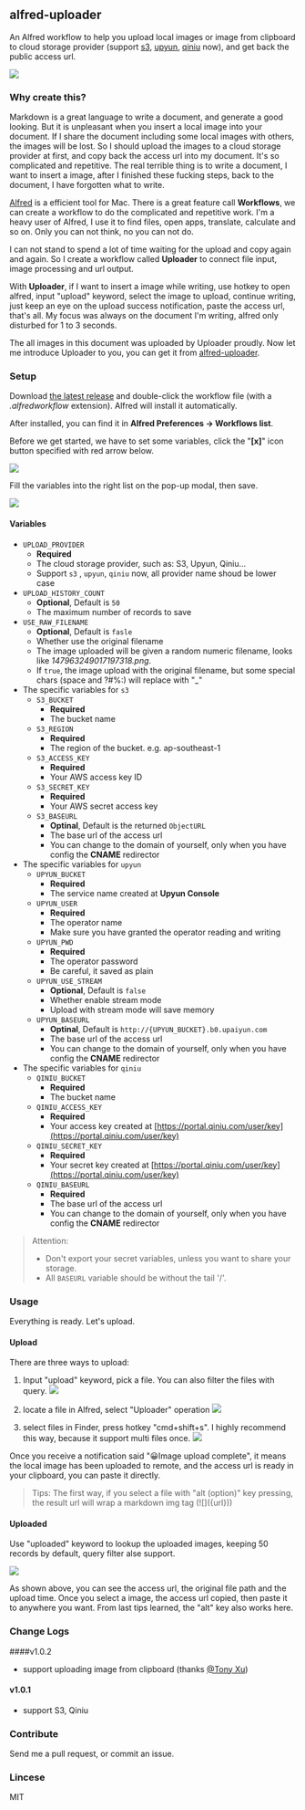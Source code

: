 ## alfred-uploader

An Alfred workflow to help you upload local images or image from clipboard to cloud storage provider (support [s3](https://aws.amazon.com/s3/), [upyun](https://www.upyun.com/), [qiniu](http://www.qiniu.com/) now), and get back the public access url.

![](http://self-storage.b0.upaiyun.com/2016/11/23/147986500608518950.gif)

### Why create this?

Markdown is a great language to write a document, and generate a good looking. But it is unpleasant when you insert a local image into your document. If I share the document including some local images with others, the images will be lost. So I should upload the images to a cloud storage provider at first, and copy back the access url into my document. It's so complicated and repetitive. The real terrible thing is to write a document, I want to insert a image, after I finished these fucking steps, back to the document, I have forgotten what to write.

[Alfred](http://www.alfredapp.com/) is a efficient tool for Mac. There is a great feature call **Workflows**, we can create a workflow to do the complicated and repetitive work. I'm a heavy user of Alfred, I use it to find files, open apps, translate, calculate and so on. Only you can not think, no you can not do. 

I can not stand to spend a lot of time waiting for the upload and copy again and again. So I create a workflow called **Uploader** to connect file input, image processing and url output.

With **Uploader**, if I want to insert a image while writing, use hotkey to open alfred, input "upload" keyword, select the image to upload, continue writing, just keep an eye on the upload success notification, paste the access url, that's all. My focus was always on the document I'm writing, alfred only disturbed for 1 to 3 seconds.

The all images in this document was uploaded by Uploader proudly. Now let me introduce Uploader to you, you can get it from [alfred-uploader](https://github.com/iammapping/alfred-uploader).



### Setup

Download [the latest release](https://github.com/iammapping/alfred-uploader/releases) and double-click the workflow file (with a *.alfredworkflow* extension). Alfred will install it automatically.

After installed, you can find it in **Alfred Preferences -> Workflows list**.

Before we get started, we have to set some variables, click the "**[x]**" icon button specified with red arrow below. 

![](http://self-storage.b0.upaiyun.com/2016/11/20/147963249017197318.png)

Fill the variables into the right list on the pop-up modal,  then save.

![](http://self-storage.b0.upaiyun.com/2016/11/20/147963276083921517.png)



#### Variables 

* `UPLOAD_PROVIDER`
  * **Required**
  * The cloud storage provider, such as: S3, Upyun, Qiniu...
  * Support `s3` , `upyun`, `qiniu`  now, all provider name shoud be lower case
* `UPLOAD_HISTORY_COUNT`
  * **Optional**, Default is `50`
  * The maximum number of records to save
* `USE_RAW_FILENAME`
  * **Optional**, Default is `fasle`
  * Whether use the original filename
  * The image uploaded will be given a random numeric filename, looks like *147963249017197318.png*. 
  * If `true`, the image upload with the original filename, but some special chars (space and ?#%:) will replace with "_"
* The specific variables for `s3`
  * `S3_BUCKET`
    * **Required**
    * The bucket name
  * `S3_REGION`
    * **Required**
    * The region of the bucket. e.g. ap-southeast-1
  * `S3_ACCESS_KEY`
    * **Required**
    * Your AWS access key ID
  * `S3_SECRET_KEY`
    * **Required**
    * Your AWS secret access key
  * `S3_BASEURL`
    * **Optinal**, Default is the returned `ObjectURL`
    * The base url of the access url
    * You can change to the domain of yourself, only when you have config the **CNAME** redirector
* The specific variables for `upyun`
  * `UPYUN_BUCKET`
    * **Required**
    * The service name created at **Upyun Console**
  * `UPYUN_USER`
    * **Required**
    * The operator name
    * Make sure you have granted the operator reading and writing
  * `UPYUN_PWD`
    * **Required**
    * The operator password
    * Be careful, it saved as plain
  * `UPYUN_USE_STREAM`
    * **Optional**, Default is `false`
    * Whether enable stream mode
    * Upload with stream mode will save memory
  * `UPYUN_BASEURL`
    * **Optinal**, Default is `http://{UPYUN_BUCKET}.b0.upaiyun.com`
    * The base url of the access url
    * You can change to the domain of yourself, only when you have config the **CNAME** redirector
* The specific variables for `qiniu`
  * `QINIU_BUCKET`
    * **Required**
    * The bucket name
  * `QINIU_ACCESS_KEY`
    * **Required**
    * Your access key created at [https://portal.qiniu.com/user/key](https://portal.qiniu.com/user/key)
  * `QINIU_SECRET_KEY`
    * **Required**
    * Your secret key created at [https://portal.qiniu.com/user/key](https://portal.qiniu.com/user/key)
  * `QINIU_BASEURL`
    * **Required**
    * The base url of the access url
    * You can change to the domain of yourself, only when you have config the **CNAME** redirector

> Attention: 
>
> * Don't export your secret variables, unless you want to share your storage.
> * All `BASEURL` variable should be without the tail '/'.



### Usage

Everything is ready. Let's upload. 

#### Upload

There are three ways to upload:

1. Input "upload" keyword, pick a file.  You can also filter the files with query.
   ![](http://self-storage.b0.upaiyun.com/2016/11/20/147964465139413269.png)

   

2. locate a file in Alfred, select "Uploader" operation
   ![](http://self-storage.b0.upaiyun.com/2016/11/20/147964477679258266.png)
   ​

3. select files in Finder, press hotkey "cmd+shift+s". I highly recommend this way, because it support multi files once.
   ![](http://self-storage.b0.upaiyun.com/2016/11/20/147964528913390042.png)



Once you receive a notification said "😀Image upload complete", it means the local image has been uploaded to remote, and the access url is ready in your clipboard, you can paste it directly.

> Tips: The first way, if you select a file with "alt (option)" key pressing, the result url will wrap a markdown img tag (\!\[\]\({url}\))



#### Uploaded

Use "uploaded" keyword to lookup the uploaded images, keeping 50 records by default,  query filter alse support.

![](http://self-storage.b0.upaiyun.com/2016/11/20/147964637559652782.png)

As shown above, you can see the access url, the original file path and the upload time. Once you select a image, the access url copied, then paste it to anywhere you want. From last tips learned, the "alt" key also works here.



### Change Logs

####v1.0.2

* support uploading image from clipboard (thanks [@Tony Xu](https://github.com/tonyxu-io))

#### v1.0.1

* support S3, Qiniu




### Contribute

Send me a pull request, or commit an issue.



### Lincese

MIT
